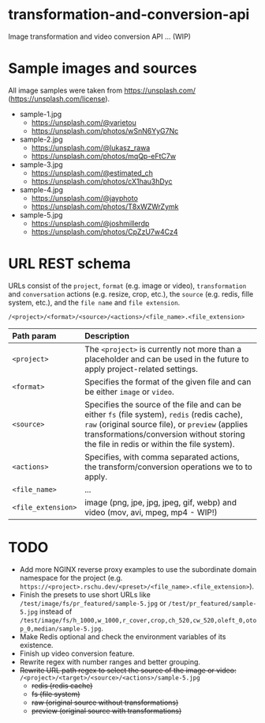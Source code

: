 # transformation-and-conversion-api
Image transformation and video conversion API ... (WIP)

# Sample images and sources
All image samples were taken from https://unsplash.com/ (https://unsplash.com/license).

* sample-1.jpg
    * https://unsplash.com/@varietou
    * https://unsplash.com/photos/wSnN6YyG7Nc
* sample-2.jpg
    * https://unsplash.com/@lukasz_rawa
    * https://unsplash.com/photos/mqQp-eFtC7w
* sample-3.jpg
    * https://unsplash.com/@estimated_ch
    * https://unsplash.com/photos/cX1hau3hDyc
* sample-4.jpg
    * https://unsplash.com/@jayphoto
    * https://unsplash.com/photos/T8xWZWrZymk
* sample-5.jpg
    * https://unsplash.com/@joshmillerdp
    * https://unsplash.com/photos/CpZzU7w4Cz4

# URL REST schema
URLs consist of the `project`, `format` (e.g. image or video), `transformation` and `conversation` actions (e.g. resize, crop, etc.), the `source` (e.g. redis, fille system, etc.), and the `file name` and `file extension`.
```
/<project>/<format>/<source>/<actions>/<file_name>.<file_extension>
```

| Path param | Description |
|:----------|:-------------|
| `<project>` | The `<project>` is currently not more than a placeholder and can be used in the future to apply project-related settings. |
| `<format>` | Specifies the format of the given file and can be either `image` or `video`.  |
| `<source>` | Specifies the source of the file and can be either `fs` (file system), `redis` (redis cache), `raw` (original source file), or `preview` (applies transformations/conversion without storing the file in redis or within the file system).  |
| `<actions>` | Specifies, with comma separated actions, the transform/conversion operations we to to apply.  |
| `<file_name>` | ...  |
| `<file_extension>` | image (png, jpe, jpg, jpeg, gif, webp) and video (mov, avi, mpeg, mp4 - WIP!) |

# TODO
- Add more NGINX reverse proxy examples to use the subordinate domain namespace for the project (e.g. `https://<project>.rschu.dev/<preset>/<file_name>.<file_extension>`).
- Finish the presets to use short URLs like `/test/image/fs/pr_featured/sample-5.jpg` or `/test/pr_featured/sample-5.jpg` instead of `/test/image/fs/h_1000,w_1000,r_cover,crop,ch_520,cw_520,oleft_0,otop_0,median/sample-5.jpg`.
- Make Redis optional and check the environment variables of its existence.
- Finish up video conversion feature.
- Rewrite regex with number ranges and better grouping.
- ~~Rewrite URL path regex to select the source of the image or video:~~ `/<project>/<target>/<source>/<actions>/sample-5.jpg`
    - ~~redis (redis cache)~~
    - ~~fs (file system)~~
    - ~~raw (original source without transformations)~~
    - ~~preview (original source with transformations)~~

